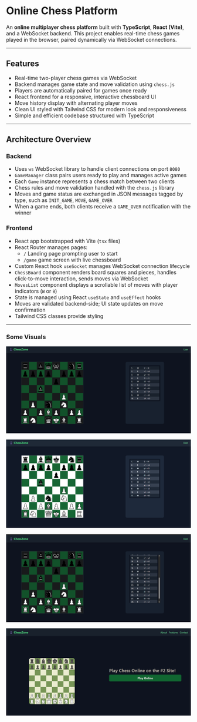 # Online Chess Platform

An **online multiplayer chess platform** built with **TypeScript**, **React (Vite)**, and a WebSocket backend. This project enables real-time chess games played in the browser, paired dynamically via WebSocket connections.

---

## Features

- Real-time two-player chess games via WebSocket
- Backend manages game state and move validation using `chess.js`
- Players are automatically paired for games once ready
- React frontend for a responsive, interactive chessboard UI
- Move history display with alternating player moves
- Clean UI styled with Tailwind CSS for modern look and responsiveness
- Simple and efficient codebase structured with TypeScript

---

## Architecture Overview

### Backend

- Uses `ws` WebSocket library to handle client connections on port `8080`
- `GameManager` class pairs users ready to play and manages active games
- Each `Game` instance represents a chess match between two clients
- Chess rules and move validation handled with the `chess.js` library
- Moves and game status are exchanged in JSON messages tagged by type, such as `INIT_GAME`, `MOVE`, `GAME_OVER`
- When a game ends, both clients receive a `GAME_OVER` notification with the winner

### Frontend

- React app bootstrapped with Vite (`tsx` files)
- React Router manages pages:
  - `/` Landing page prompting user to start
  - `/game` game screen with live chessboard
- Custom React hook `useSocket` manages WebSocket connection lifecycle
- `ChessBoard` component renders board squares and pieces, handles click-to-move interaction, sends moves via WebSocket
- `MovesList` component displays a scrollable list of moves with player indicators (`W` or `B`)
- State is managed using React `useState` and `useEffect` hooks
- Moves are validated backend-side; UI state updates on move confirmation
- Tailwind CSS classes provide styling

---
### Some Visuals

![Alt text](<front_end/public/Screenshot 2025-08-27 024746.png>)

![Alt text](<front_end/public/Screenshot 2025-08-27 024756.png>)

![Alt text](<front_end/public/Screenshot 2025-08-27 025011.png>)

![Alt text](<front_end/public/Screenshot 2025-08-27 025203.png>)
  
